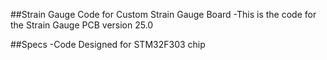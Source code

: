 ##Strain Gauge Code for Custom Strain Gauge Board
-This is the code for the Strain Gauge PCB version 25.0

##Specs
-Code Designed for STM32F303 chip

